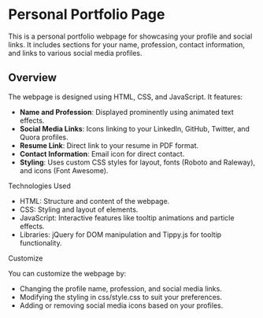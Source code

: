 # Personal Portfolio Page

This is a personal portfolio webpage for showcasing your profile and social links. It includes sections for your name, profession, contact information, and links to various social media profiles.

## Overview

The webpage is designed using HTML, CSS, and JavaScript. It features:

- **Name and Profession**: Displayed prominently using animated text effects.
- **Social Media Links**: Icons linking to your LinkedIn, GitHub, Twitter, and Quora profiles.
- **Resume Link**: Direct link to your resume in PDF format.
- **Contact Information**: Email icon for direct contact.
- **Styling**: Uses custom CSS styles for layout, fonts (Roboto and Raleway), and icons (Font Awesome).


Technologies Used

- HTML: Structure and content of the webpage.
- CSS: Styling and layout of elements.
- JavaScript: Interactive features like tooltip animations and particle effects.
- Libraries: jQuery for DOM manipulation and Tippy.js for tooltip functionality.

Customize

You can customize the webpage by:
- Changing the profile name, profession, and social media links.
- Modifying the styling in css/style.css to suit your preferences.
- Adding or removing social media icons based on your profiles.
